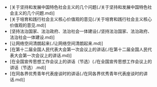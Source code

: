 - [关于坚持和发展中国特色社会主义的几个问题(./关于坚持和发展中国特色社会主义的几个问题.md)]
- [关于培育和践行社会主义核心价值观的意见(./关于培育和践行社会主义核心价值观的意见.md)]
- [坚持法治国家、法治政府、法治社会一体建设(./坚持法治国家、法治政府、法治社会一体建设.md)]
- [让网络空间清朗起来(./让网络空间清朗起来.md)]
- [在第十二届全国人民代表大会第一次会议上的讲话(./在第十二届全国人民代表大会第一次会议上的讲话.md)]
- [在全国宣传思想工作会议上的讲话（节选）(./在全国宣传思想工作会议上的讲话（节选）.md)]
- [在同各界优秀青年代表座谈时的讲话(./在同各界优秀青年代表座谈时的讲话.md)]
